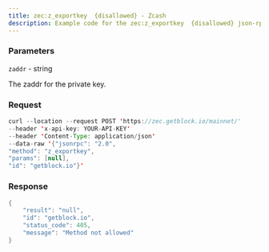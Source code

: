 ```yaml
---
title: zec:z_exportkey  {disallowed} - Zcash
description: Example code for the zec:z_exportkey  {disallowed} json-rpc method. Сomplete guide on how to use zec:z_exportkey  {disallowed} json-rpc in GetBlock.io Web3 documentation.
---
```


### Parameters


`zaddr` - string

The zaddr for the private key.

### Request

``` java
curl --location --request POST 'https://zec.getblock.io/mainnet/' 
--header 'x-api-key: YOUR-API-KEY' 
--header 'Content-Type: application/json' 
--data-raw '{"jsonrpc": "2.0",
"method": "z_exportkey",
"params": [null],
"id": "getblock.io"}'
```

###  Response

``` java
{
    "result": "null",
    "id": "getblock.io",
    "status_code": 405,
    "message": "Method not allowed"
}
```

